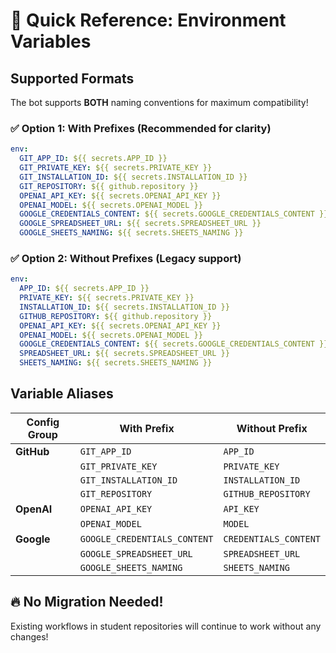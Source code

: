 # 🎯 Quick Reference: Environment Variables

## Supported Formats

The bot supports **BOTH** naming conventions for maximum compatibility!

### ✅ Option 1: With Prefixes (Recommended for clarity)
```yaml
env:
  GIT_APP_ID: ${{ secrets.APP_ID }}
  GIT_PRIVATE_KEY: ${{ secrets.PRIVATE_KEY }}
  GIT_INSTALLATION_ID: ${{ secrets.INSTALLATION_ID }}
  GIT_REPOSITORY: ${{ github.repository }}
  OPENAI_API_KEY: ${{ secrets.OPENAI_API_KEY }}
  OPENAI_MODEL: ${{ secrets.OPENAI_MODEL }}
  GOOGLE_CREDENTIALS_CONTENT: ${{ secrets.GOOGLE_CREDENTIALS_CONTENT }}
  GOOGLE_SPREADSHEET_URL: ${{ secrets.SPREADSHEET_URL }}
  GOOGLE_SHEETS_NAMING: ${{ secrets.SHEETS_NAMING }}
```

### ✅ Option 2: Without Prefixes (Legacy support)
```yaml
env:
  APP_ID: ${{ secrets.APP_ID }}
  PRIVATE_KEY: ${{ secrets.PRIVATE_KEY }}
  INSTALLATION_ID: ${{ secrets.INSTALLATION_ID }}
  GITHUB_REPOSITORY: ${{ github.repository }}
  OPENAI_API_KEY: ${{ secrets.OPENAI_API_KEY }}
  OPENAI_MODEL: ${{ secrets.OPENAI_MODEL }}
  GOOGLE_CREDENTIALS_CONTENT: ${{ secrets.GOOGLE_CREDENTIALS_CONTENT }}
  SPREADSHEET_URL: ${{ secrets.SPREADSHEET_URL }}
  SHEETS_NAMING: ${{ secrets.SHEETS_NAMING }}
```

## Variable Aliases

| Config Group | With Prefix | Without Prefix |
|-------------|-------------|----------------|
| **GitHub** | `GIT_APP_ID` | `APP_ID` |
| | `GIT_PRIVATE_KEY` | `PRIVATE_KEY` |
| | `GIT_INSTALLATION_ID` | `INSTALLATION_ID` |
| | `GIT_REPOSITORY` | `GITHUB_REPOSITORY` |
| **OpenAI** | `OPENAI_API_KEY` | `API_KEY` |
| | `OPENAI_MODEL` | `MODEL` |
| **Google** | `GOOGLE_CREDENTIALS_CONTENT` | `CREDENTIALS_CONTENT` |
| | `GOOGLE_SPREADSHEET_URL` | `SPREADSHEET_URL` |
| | `GOOGLE_SHEETS_NAMING` | `SHEETS_NAMING` |

## 🔥 No Migration Needed!

Existing workflows in student repositories will continue to work without any changes!
